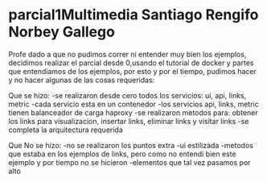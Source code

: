 # parcial1Multimedia Santiago Rengifo Norbey Gallego

Profe dado a que no pudimos correr ni entender muy bien los ejemplos, decidimos realizar el parcial desde 0,usando el tutorial de docker y partes que entendiamos de los ejemplos, por esto y por el tiempo, pudimos hacer y no hacer algunas de las cosas requeridas:

Que se hizo:
  -se realizaron desde cero todos los servicios: ui, api, links, metric
  -cada servicio esta en un contenedor
  -los servicios api, links, metric tienen balanceador de carga haproxy
  -se realizaron metodos para: obtener los links para visualizacion, insertar links, eliminar links y visitar links
  -se completa la arquitectura requerida
  
Que No se hizo:
  -no se realizaron los puntos extra
  -ui estilizada
  -metodos que estaba en los ejemplos de links, pero como no entendi bien este ejemplo y por tiempo no se hicieron
  -elementos que tal vez pasamos por alto
  
  
